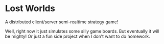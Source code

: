 # Lost Worlds

A distributed client/server semi-realtime strategy game!

Well, right now it just simulates some silly game boards. But eventually it will be mighty! Or just a fun side project when I don't want to do homework.
